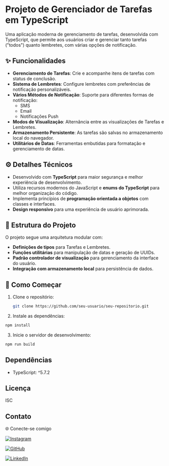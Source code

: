 # Projeto de Gerenciador de Tarefas em TypeScript

Uma aplicação moderna de gerenciamento de tarefas, desenvolvida com TypeScript, que permite aos usuários criar e gerenciar tanto tarefas ("todos") quanto lembretes, com várias opções de notificação.

## ✨ Funcionalidades

- **Gerenciamento de Tarefas**: Crie e acompanhe itens de tarefas com status de conclusão.
- **Sistema de Lembretes**: Configure lembretes com preferências de notificação personalizáveis.
- **Vários Métodos de Notificação**: Suporte para diferentes formas de notificação:
  - SMS
  - Email
  - Notificações Push
- **Modos de Visualização**: Alternância entre as visualizações de Tarefas e Lembretes.
- **Armazenamento Persistente**: As tarefas são salvas no armazenamento local do navegador.
- **Utilitários de Datas**: Ferramentas embutidas para formatação e gerenciamento de datas.

## ⚙️ Detalhes Técnicos

- Desenvolvido com **TypeScript** para maior segurança e melhor experiência de desenvolvimento.
- Utiliza recursos modernos do JavaScript e **enums do TypeScript** para melhor organização do código.
- Implementa princípios de **programação orientada a objetos** com classes e interfaces.
- **Design responsivo** para uma experiência de usuário aprimorada.

## 📂 Estrutura do Projeto

O projeto segue uma arquitetura modular com:
- **Definições de tipos** para Tarefas e Lembretes.
- **Funções utilitárias** para manipulação de datas e geração de UUIDs.
- **Padrão controlador de visualização** para gerenciamento da interface do usuário.
- **Integração com armazenamento local** para persistência de dados.

## 🚀 Como Começar

1. Clone o repositório:
   ```bash
   git clone https://github.com/seu-usuario/seu-repositorio.git

2. Instale as dependências:
```bash
npm install
```
3. Inicie o servidor de desenvolvimento:
```bash
npm run build
```

## Dependências

- TypeScript: ^5.7.2

## Licença

ISC

## Contato

🌐 Conecte-se comigo

[![Instagram](https://img.shields.io/badge/Instagram-%23E4405F.svg?style=for-the-badge&logo=instagram&logoColor=white)](https://www.instagram.com/kaian.freitas/)

[![GitHub](https://img.shields.io/badge/GitHub-%23121011.svg?style=for-the-badge&logo=github&logoColor=white)](https://github.com/KaianFreitas)

[![LinkedIn](https://img.shields.io/badge/LinkedIn-%230077B5.svg?style=for-the-badge&logo=linkedin&logoColor=white)](https://www.linkedin.com/in/kaianfreitas/)

